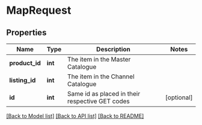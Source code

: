 # MapRequest

## Properties
Name | Type | Description | Notes
------------ | ------------- | ------------- | -------------
**product_id** | **int** | The item in the Master Catalogue | 
**listing_id** | **int** | The item in the Channel Catalogue | 
**id** | **int** | Same id as placed in their respective GET codes | [optional] 

[[Back to Model list]](../README.md#documentation-for-models) [[Back to API list]](../README.md#documentation-for-api-endpoints) [[Back to README]](../README.md)


